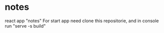 # notes
react app "notes"
For start app need  clone this repositorie, and in console run "serve -s build"
